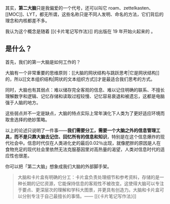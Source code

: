 ---
---

其实，**第二大脑**只是我偏爱的一个代号，还可以叫它 roam、zettelkasten、[[MOC]]、LYT，都无所谓，这些名称只是不同人发明、命名的方法，它们背后的理念和内核都差不多。

我认为这个概念是随着 [[《卡片笔记写作法》]] 的出版在 19 年开始火起来的 。

## 是什么？

首先，我们的第一大脑是如何工作的？

大脑有一个非常重要的思维原则：[[大脑的网状结构与跳跃思考|它是网状结构]]的，所以[[文本组织结构|网状的文本组织方式]]才是最适合我们思考的方式。

同时，大脑也有其弱点：难以储存完全客观的信息、难以记住明确的联系、不擅长理解数字和逻辑、记忆存储和读取过程较慢、记忆容易衰退和被遗忘，这都是电脑强于人脑的地方。

这些弱点并不一定是缺点，大脑的特点实际上常年演化下人类为了更好适应环境而取舍选择的绝妙策略。

以上的论述只说明了一件事——**我们需要分工，需要一个大脑之外的信息管理工具，而不是只靠大脑去记住、回忆所有的信息和知识**，特别是在这个信息爆炸的现代社会中。信息时代仅在人类进化史的最后0.02％出现，就像肥胖的原因是人在食物充足的现代社会里依然无法克服基因里对高热量的渴望，人类对信息时代的适应性也很差。

你可以把「第二大脑」想象成我们大脑的外部脚手架。

>大脑和卡片盒有明确的分工：卡片盒负责处理细节和参考资料，存储的是一种长期的记忆资源，它能保持信息的客观性不被改变。这使得大脑可以专注于要点、更深层次的理解和学科大图景，并更具有创造力。大脑和卡片盒可以分别专注于自己最擅长的事情。—— [[《卡片笔记写作法》]]

